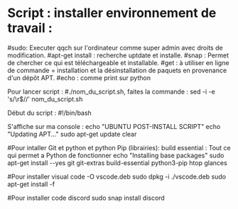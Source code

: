 # Script : installer environnement de travail :

#sudo: Executer qqch sur l'ordinateur comme super admin avec droits de modification.
#apt-get install : recherche uptdate et installe.
#snap : Permet de chercher ce qui est téléchargeable et installable.
#get : à utiliser en ligne de commande = installation et la désinstallation de paquets en provenance d'un dépôt APT. 
#echo : comme print sur python 


Pour lancer script :
#./nom_du_script.sh, faites la commande : sed -i -e 's/\r$//'  nom_du_script.sh


Début du script : 
#!/bin/bash

S'affiche sur ma console : 
echo "UBUNTU POST-INSTALL SCRIPT"
echo "Updating APT..."
sudo apt-get update 
clear

#Pour intaller Git et python et python Pip (librairies):
build essential : Tout ce qui permet a Python de fonctionner 
echo "Installing base packages"
sudo apt-get install --yes git git-extras build-essential python3-pip htop glances

#Pour installer visual code 
-O vscode.deb
sudo dpkg -i ./vscode.deb
sudo apt-get install -f

#Pour installer code discord 
sudo snap install discord

